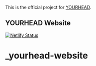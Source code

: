 This is the official project for [YOURHEAD](https:/yourheadisourhead/).

## YOURHEAD Website

[![Netlify Status](https://api.netlify.com/api/v1/badges/610cb147-5375-42e6-bade-1fd72443519c/deploy-status)](https://app.netlify.com/sites/yourhead/deploys)


# \_yourhead-website
